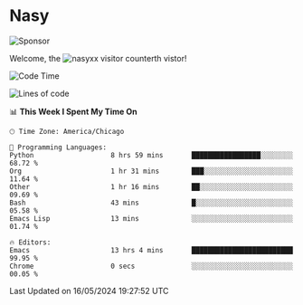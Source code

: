 # Nasy

<!--
<p align="center">
<img height="200" src="https://github-readme-stats.vercel.app/api?username=nasyxx&count_private=true&show_icons=true&theme=dracula&include_all_commits=true"/>
<img height="200" src="https://github-readme-stats.vercel.app/api/top-langs/?username=nasyxx&theme=dracula&hide=html,jupyter+notebook&count_private=true&show_icons=true"/>
</p>

  
----------------
-->

![Sponsor](https://img.shields.io/static/v1.svg?label=Sponsor&message=%E2%9D%A4&logo=GitHub&style=flat&color=pink)
 
Welcome, the ![nasyxx visitor counter](https://count.getloli.com/get/@nasyxx?theme=rule34)th vistor!
 
<!--START_SECTION:waka-->
![Code Time](http://img.shields.io/badge/Code%20Time-4%2C450%20hrs%2030%20mins-blue)

![Lines of code](https://img.shields.io/badge/From%20Hello%20World%20I%27ve%20Written-6.3%20million%20lines%20of%20code-blue)

📊 **This Week I Spent My Time On** 

```text
🕑︎ Time Zone: America/Chicago

💬 Programming Languages: 
Python                   8 hrs 59 mins       █████████████████░░░░░░░░   68.72 % 
Org                      1 hr 31 mins        ███░░░░░░░░░░░░░░░░░░░░░░   11.64 % 
Other                    1 hr 16 mins        ██░░░░░░░░░░░░░░░░░░░░░░░   09.69 % 
Bash                     43 mins             █░░░░░░░░░░░░░░░░░░░░░░░░   05.58 % 
Emacs Lisp               13 mins             ░░░░░░░░░░░░░░░░░░░░░░░░░   01.74 % 

🔥 Editors: 
Emacs                    13 hrs 4 mins       █████████████████████████   99.95 % 
Chrome                   0 secs              ░░░░░░░░░░░░░░░░░░░░░░░░░   00.05 % 
```


 Last Updated on 16/05/2024 19:27:52 UTC
<!--END_SECTION:waka-->

<!-- ![visitors](https://visitor-badge.laobi.icu/badge?page_id=nasyxx.nasyxx) -->
